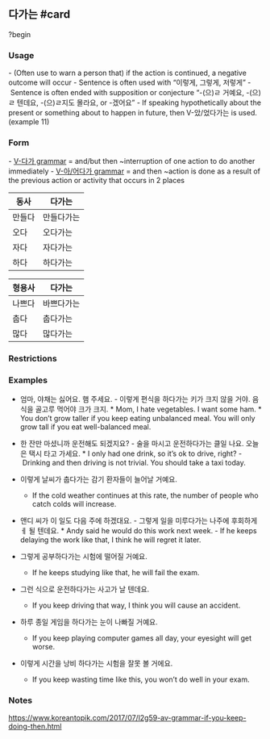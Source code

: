 ## 다가는 #card
?begin
### Usage
- (Often use to warn a person that) if the action is continued, a negative outcome will occur
- Sentence is often used with “이렇게, 그렇게, 저렇게”
- Sentence is often ended with supposition or conjecture “-(으)ㄹ 거예요, -(으)ㄹ 텐데요, -(으)ㄹ지도 몰라요, or -겠어요”
- If speaking hypothetically about the present or something about to happen in future, then V-았/었다가는 is used. (example 11)
### Form
- [V-다가 grammar](https://www.koreantopik.com/2017/05/l2g41-v-grammar-and-theninterruption-of.html) = and/but then ~interruption of one action to do another immediately
- [V-아/어다가 grammar](https://www.koreantopik.com/2017/06/l2g52-v-grammar-and-thentime-order-of-2.html) = and then ~action is done as a result of the previous action or activity that occurs in 2 places

| 동사  | 다가는   |
| --- | ----- |
| 만들다 | 만들다가는 |
| 오다  | 오다가는  |
| 자다  | 자다가는  |
| 하다  | 하다가는  |

| 형용사 | 다가는   |
| --- | ----- |
| 나쁘다 | 바쁘다가는 |
| 춥다  | 춥다가는  |
| 많다  | 많다가는  |

### Restrictions
### Examples
* 엄마, 야채는 싫어요. 햄 주세요.
	- 이렇게 편식을 하다가는 키가 크지 않을 거야. 음식을 골고루 먹어야 크가 크지.
		* Mom, I hate vegetables. I want some ham.
			* You don’t grow taller if you keep eating unbalanced meal. You will only grow tall if you eat well-balanced meal.


* 한 잔만 마셨니까 운전해도 되겠지요?
	- 술을 마시고 운전하다가는 클일 나요. 오늘은 택시 타고 가세요.
		* I only had one drink, so it’s ok to drive, right?
			- Drinking and then driving is not trivial. You should take a taxi today.

* 이렇게 날씨가 춥다가는 감기 환자들이 늘어날 거예요.
	* If the cold weather continues at this rate, the number of people who catch colds will increase.

* 앤디 씨가 이 일도 다음 주에 하겠대요.
	- 그렇게 일을 미루다가는 나주에 후회하게ㅔ 될 텐데요.
		* Andy said he would do this work next week.
			- If he keeps delaying the work like that, I think he will regret it later.

* 그렇게 공부하다가는 시험에 떨어질 거예요.
	* If he keeps studying like that, he will fail the exam.

* 그런 식으로 운전하다가는 사고가 날 텐데요.
	* If you keep driving that way, I think you will cause an accident.

* 하루 종일 게임을 하다가는 눈이 나빠질 거예요.
	* If you keep playing computer games all day, your eyesight will get worse.

* 이렇게 시간을 낭비 하다가는 시험을 잘못 볼 거에요.
	* If you keep wasting time like this, you won’t do well in your exam.
### Notes
https://www.koreantopik.com/2017/07/l2g59-av-grammar-if-you-keep-doing-then.html
<!--SR:!2025-07-07,1,230-->